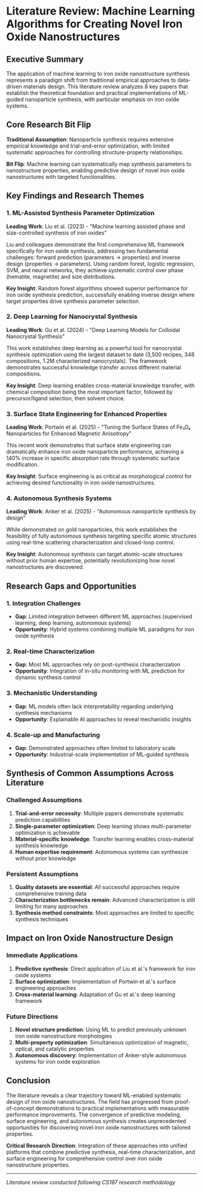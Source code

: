 # Literature Review: Machine Learning Algorithms for Creating Novel Iron Oxide Nanostructures

## Executive Summary

The application of machine learning to iron oxide nanostructure synthesis represents a paradigm shift from traditional empirical approaches to data-driven materials design. This literature review analyzes 8 key papers that establish the theoretical foundation and practical implementations of ML-guided nanoparticle synthesis, with particular emphasis on iron oxide systems.

## Core Research Bit Flip

**Traditional Assumption**: Nanoparticle synthesis requires extensive empirical knowledge and trial-and-error optimization, with limited systematic approaches for controlling structure-property relationships.

**Bit Flip**: Machine learning can systematically map synthesis parameters to nanostructure properties, enabling predictive design of novel iron oxide nanostructures with targeted functionalities.

## Key Findings and Research Themes

### 1. ML-Assisted Synthesis Parameter Optimization

**Leading Work**: Liu et al. (2023) - "Machine learning assisted phase and size-controlled synthesis of iron oxides"

Liu and colleagues demonstrate the first comprehensive ML framework specifically for iron oxide synthesis, addressing two fundamental challenges: forward prediction (parameters → properties) and inverse design (properties → parameters). Using random forest, logistic regression, SVM, and neural networks, they achieve systematic control over phase (hematite, magnetite) and size distributions.

**Key Insight**: Random forest algorithms showed superior performance for iron oxide synthesis prediction, successfully enabling inverse design where target properties drive synthesis parameter selection.

### 2. Deep Learning for Nanocrystal Synthesis

**Leading Work**: Gu et al. (2024) - "Deep Learning Models for Colloidal Nanocrystal Synthesis"

This work establishes deep learning as a powerful tool for nanocrystal synthesis optimization using the largest dataset to date (3,500 recipes, 348 compositions, 1.2M characterized nanocrystals). The framework demonstrates successful knowledge transfer across different material compositions.

**Key Insight**: Deep learning enables cross-material knowledge transfer, with chemical composition being the most important factor, followed by precursor/ligand selection, then solvent choice.

### 3. Surface State Engineering for Enhanced Properties

**Leading Work**: Portwin et al. (2025) - "Tuning the Surface States of Fe₃O₄ Nanoparticles for Enhanced Magnetic Anisotropy"

This recent work demonstrates that surface state engineering can dramatically enhance iron oxide nanoparticle performance, achieving a 140% increase in specific absorption rate through systematic surface modification.

**Key Insight**: Surface engineering is as critical as morphological control for achieving desired functionality in iron oxide nanostructures.

### 4. Autonomous Synthesis Systems

**Leading Work**: Anker et al. (2025) - "Autonomous nanoparticle synthesis by design"

While demonstrated on gold nanoparticles, this work establishes the feasibility of fully autonomous synthesis targeting specific atomic structures using real-time scattering characterization and closed-loop control.

**Key Insight**: Autonomous synthesis can target atomic-scale structures without prior human expertise, potentially revolutionizing how novel nanostructures are discovered.

## Research Gaps and Opportunities

### 1. Integration Challenges
- **Gap**: Limited integration between different ML approaches (supervised learning, deep learning, autonomous systems)
- **Opportunity**: Hybrid systems combining multiple ML paradigms for iron oxide synthesis

### 2. Real-time Characterization
- **Gap**: Most ML approaches rely on post-synthesis characterization
- **Opportunity**: Integration of in-situ monitoring with ML prediction for dynamic synthesis control

### 3. Mechanistic Understanding
- **Gap**: ML models often lack interpretability regarding underlying synthesis mechanisms
- **Opportunity**: Explainable AI approaches to reveal mechanistic insights

### 4. Scale-up and Manufacturing
- **Gap**: Demonstrated approaches often limited to laboratory scale
- **Opportunity**: Industrial-scale implementation of ML-guided synthesis

## Synthesis of Common Assumptions Across Literature

### Challenged Assumptions
1. **Trial-and-error necessity**: Multiple papers demonstrate systematic prediction capabilities
2. **Single-parameter optimization**: Deep learning shows multi-parameter optimization is achievable
3. **Material-specific knowledge**: Transfer learning enables cross-material synthesis knowledge
4. **Human expertise requirement**: Autonomous systems can synthesize without prior knowledge

### Persistent Assumptions
1. **Quality datasets are essential**: All successful approaches require comprehensive training data
2. **Characterization bottlenecks remain**: Advanced characterization is still limiting for many approaches
3. **Synthesis method constraints**: Most approaches are limited to specific synthesis techniques

## Impact on Iron Oxide Nanostructure Design

### Immediate Applications
1. **Predictive synthesis**: Direct application of Liu et al.'s framework for iron oxide systems
2. **Surface optimization**: Implementation of Portwin et al.'s surface engineering approaches
3. **Cross-material learning**: Adaptation of Gu et al.'s deep learning framework

### Future Directions
1. **Novel structure prediction**: Using ML to predict previously unknown iron oxide nanostructure morphologies
2. **Multi-property optimization**: Simultaneous optimization of magnetic, optical, and catalytic properties
3. **Autonomous discovery**: Implementation of Anker-style autonomous systems for iron oxide exploration

## Conclusion

The literature reveals a clear trajectory toward ML-enabled systematic design of iron oxide nanostructures. The field has progressed from proof-of-concept demonstrations to practical implementations with measurable performance improvements. The convergence of predictive modeling, surface engineering, and autonomous synthesis creates unprecedented opportunities for discovering novel iron oxide nanostructures with tailored properties.

**Critical Research Direction**: Integration of these approaches into unified platforms that combine predictive synthesis, real-time characterization, and surface engineering for comprehensive control over iron oxide nanostructure properties.

---
*Literature review conducted following CS197 research methodology*
